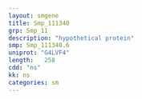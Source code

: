 ```yaml
---
layout: smgene
title: Smp_111340
grp: Smp_11
description: "hypothetical protein"
smp: Smp_111340.6
uniprot: "G4LVF4"
length:   258
cdd: "ns"
kk: ns
categories: sm
---
```

